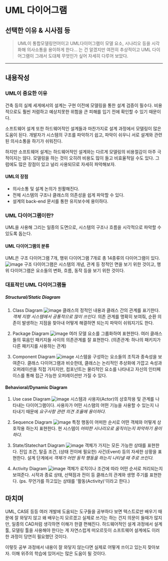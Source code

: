 # UML 다이어그램
## 선택한 이유 & 시사점 등
> UML이 통합모델링언어이고 UML다이어그램이 모델 요소, 시나리오 등을 시각화해 의사소통을 용이하게 한다... 는 건 알겠지만 여전히 추상적이고 UML 다이어그램이 그래서 도대체 무엇인가 싶어 자세히 다루어 보았다.
-------------
## 내용작성 

### UML이 중요한 이유
건축 등의 실제 세게에서의 설계는 구현 이전에 모델링을 통한 설계 검증이 필수다. 비용적으로도 훨씬 저렴하고 예상치못한 위험을 큰 피해를 입기 전에 확인할 수 있기 때문이다.

소프트웨어 설계 또한 하드웨어적인 설계들과 마찬가지로 설계 과정에서 모델링이 많은 도움이 된다. 개발자가 시스템의 구조를 파악하기 쉽고, 파악이 쉬우니 서로 설계와 관련된 의사소통을 하기가 쉬워진다.

하지만 소프트웨어 설계는 하드웨어적인 설계와는 다르게 모델링의 비용절감이 아주 극적이지는 않다. 모델링을 하는 것이 오히려 비용도 많이 들고 비효율적일 수도 있다. 그럼에도 많은 장점이 있고 널리 사용되므로 자세히 파악해보자.

#### UML의 장점
- 의사소통 및 설계 논의가 원활해진다.
- 전체 시스템의 구조나 클래스의 의존성을 쉽게 파악할 수 있다.
- 설계의 back-end 문서를 통한 유지보수에 용이하다.

### UML 다이어그램이란?
UML을 사용해 그리는 일종의 도면으로, 시스템의 구조나 흐름을 시각적으로 파악할 수 있도록 돕는다.

#### UML 다이어그램의 분류
UML은 구조 다이어그램 7개, 행위 다이어그램 7개로 총 14종류의 다이어그램이 있다.
![image](https://www.nextree.co.kr/content/images/2021/01/--1-UML---.png)
구조 다이어그램은 시스템의 개념, 관계 등 정적인 면을 보기 위한 것이고, 행위 다이어그램은 요소들의 변화, 흐름, 동작 등을 보기 위한 것이다.

### 대표적인 UML 다이어그램들
##### Structural/Static Diagram
1. Class Diagram
![image](https://cms.boardmix.com/images/kr/articles/2022/skills/what-is-uml-diagram1.png)
클래스의 정적인 내용과 클래스 간의 관계를 표기한다. *객체 지향 시스템에서 공통적으로 많이 쓰인다.* 의존 관계를 명확히 보여줘, 순환 의존이 발생하는 지점을 찾아내 어떻게 해결하면 되는지 파악이 쉬워지기도 한다.

2. Package Diagram
![image](https://cms.boardmix.com/images/kr/articles/2022/skills/what-is-uml-diagram3.png)
여러 모델 요소를 그룹화하여 표현한다. 여러 클래스들의 묶음인 패키지들 사이의 의존관계를 잘 표현한다. (의존관계: 하나의 패키지가 다른 패키지를 사용하는 관계)

3. Component Diagram
![image](https://cms.boardmix.com/images/kr/articles/2022/skills/what-is-uml-diagram6.png)
시스템을 구성하는 요소들의 조직과 종속성을 보여준다. 클래스 다이어그램과 비슷한데, 클래스는 논리적인 추상화에 가깝고 속성과 오퍼레이션을 직접 가지지만, 컴포넌트는 물리적인 요소를 나타내고 자신의 인터페이스를 통해 접근 가능한 오퍼레이션만 가질 수 있다.

#### Behavioral/Dynamic Diagram
1. Use case Diagram
![image](https://cms.boardmix.com/images/kr/articles/2022/skills/what-is-uml-diagram2.png)
시스템과 사용자(Actor)의 상호작용 및 관계를 나타내는 다이어그램이다. 사용자가 어떤 시스탬의 어떤 기능을 사용할 수 있는지 나타내기 때문에 *요구사항 관련 의견 조율에 용이하다.*

2. Sequence Diagram
![image](https://img1.daumcdn.net/thumb/R1280x0/?scode=mtistory2&fname=https%3A%2F%2Ft1.daumcdn.net%2Fcfile%2Ftistory%2F9957FA465F25731A34)
특정 행동이 어떠한 순서로 어떤 객체와 어떻게 상호작용 하는지 표현한다. 현 시스템이 *어떠한 시나리오로 움직이는지 파악하기 용이하다.*

3. State/Statechart Diagram
![image](https://cms.boardmix.com/images/kr/articles/2022/skills/what-is-uml-diagram4.png)
객체가 가지는 모든 가능한 상태를 표현한다. 진입 조건, 탈출 조건, (상태 전이에 필요한) 사건(Event) 등의 자세한 상황을 표현한다. 설계 단계에서 *객체가 어떤 동적 행동을 하는지 나타낼 때 주로 쓰인다.*

4. Activity Diagram
![image](https://cms.boardmix.com/images/kr/articles/2022/skills/what-is-uml-diagram5.png)
객체가 로직이나 조건에 따라 어떤 순서로 처리되는지 보여준다. 시작과 종료 상태, 선택점과 전이 등 클래스의 관계와 생명 주기를 표현한다. (ps. 무언가를 하고있는 상태를 '활동(Activity)'이라고 한다.)

## 마치며
UML, CASE 등등 여러 개발에 도움되는 도구들을 공부하다 보면 텍스트로만 배우기 때문에 잘 와닿지 않고 왜 배우는지 모르겠고 실제로 쓰기는 하는 건지 의문이 들때가 많지만, 일종의 CAD처럼 생각하면 이해가 한결 편해진다. 하드웨어적인 설계 과정에서 설계 툴, 모델링 툴을 사용해야 한다는 게 자연스럽게 떠오르듯이 소프트웨어 설계에도 이러한 과정이 당연히 필요했던 것이다.

이렇듯 공부 과정에서 내용이 잘 와닿지 않는다면 실제로 어떻게 쓰이고 있는지 찾아보자. 이해 위주의 학습에 있어서는 많은 도움이 될 것이다.
